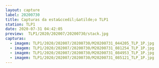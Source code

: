 ```yaml
---
layout: capture
label: 20200730
title: Capturas da esta&ccedil;&atilde;o TLP1
station: TLP1
date: 2020-07-31 04:42:05
preview:  TLP1/2020/202007/20200730/stack.jpg
capturas:
  - imagem: TLP1/2020/202007/20200730/M20200731_044205_TLP_1P.jpg
  - imagem: TLP1/2020/202007/20200730/M20200731_081254_TLP_1P.jpg
  - imagem: TLP1/2020/202007/20200730/M20200731_084953_TLP_1P.jpg
  - imagem: TLP1/2020/202007/20200730/M20200731_085121_TLP_1P.jpg
---
```

